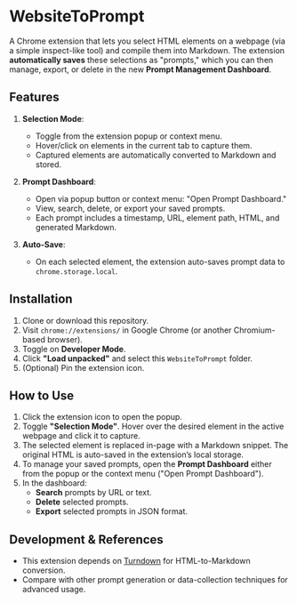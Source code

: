 # WebsiteToPrompt

A Chrome extension that lets you select HTML elements on a webpage (via a simple inspect-like tool) and compile them into Markdown. The extension **automatically saves** these selections as "prompts," which you can then manage, export, or delete in the new **Prompt Management Dashboard**.

## Features

1. **Selection Mode**:

   - Toggle from the extension popup or context menu.
   - Hover/click on elements in the current tab to capture them.
   - Captured elements are automatically converted to Markdown and stored.

2. **Prompt Dashboard**:

   - Open via popup button or context menu: "Open Prompt Dashboard."
   - View, search, delete, or export your saved prompts.
   - Each prompt includes a timestamp, URL, element path, HTML, and generated Markdown.

3. **Auto-Save**:
   - On each selected element, the extension auto-saves prompt data to `chrome.storage.local`.

## Installation

1. Clone or download this repository.
2. Visit `chrome://extensions/` in Google Chrome (or another Chromium-based browser).
3. Toggle on **Developer Mode**.
4. Click **"Load unpacked"** and select this `WebsiteToPrompt` folder.
5. (Optional) Pin the extension icon.

## How to Use

1. Click the extension icon to open the popup.
2. Toggle **"Selection Mode"**. Hover over the desired element in the active webpage and click it to capture.
3. The selected element is replaced in-page with a Markdown snippet. The original HTML is auto-saved in the extension’s local storage.
4. To manage your saved prompts, open the **Prompt Dashboard** either from the popup or the context menu ("Open Prompt Dashboard").
5. In the dashboard:
   - **Search** prompts by URL or text.
   - **Delete** selected prompts.
   - **Export** selected prompts in JSON format.

## Development & References

- This extension depends on [Turndown](https://github.com/domchristie/turndown) for HTML-to-Markdown conversion.
- Compare with other prompt generation or data-collection techniques for advanced usage.

